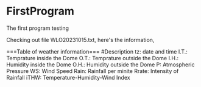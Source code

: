 # FirstProgram
The first program testing

Checking out file WLO20231015.txt, here's the information, 

===Table of weather information===
#Description
tz: date and time
I.T.: Temprature inside the Dome
O.T.: Temprature outside the Dome
I.H.: Humidity inside the Dome
O.H.: Humidity outside the Dome
P: Atmospheric Pressure
WS: Wind Speed
Rain: Rainfall per minite
Rrate: Intensity of Rainfall
iTHW: Temperature-Humidity-Wind Index
